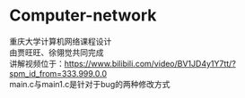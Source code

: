 # Computer-network
重庆大学计算机网络课程设计<br>
由贾旺旺、徐翎觉共同完成<br>
讲解视频位于：https://www.bilibili.com/video/BV1JD4y1Y7tt/?spm_id_from=333.999.0.0<br>
main.c与main1.c是针对于bug的两种修改方式
